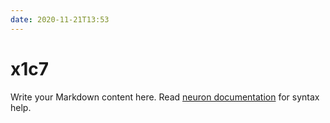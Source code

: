 ```yaml
---
date: 2020-11-21T13:53
---
```


# x1c7

Write your Markdown content here. Read [neuron documentation](https://neuron.zettel.page/2011404.html) for syntax help.

